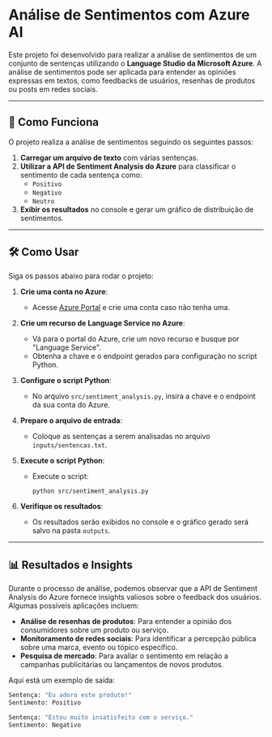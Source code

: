 # Análise de Sentimentos com Azure AI

Este projeto foi desenvolvido para realizar a análise de sentimentos de um conjunto de sentenças utilizando o **Language Studio da Microsoft Azure**. A análise de sentimentos pode ser aplicada para entender as opiniões expressas em textos, como feedbacks de usuários, resenhas de produtos ou posts em redes sociais.

---

## :rocket: Como Funciona

O projeto realiza a análise de sentimentos seguindo os seguintes passos:

1. **Carregar um arquivo de texto** com várias sentenças.
2. **Utilizar a API de Sentiment Analysis do Azure** para classificar o sentimento de cada sentença como:
   - `Positivo`
   - `Negativo`
   - `Neutro`
3. **Exibir os resultados** no console e gerar um gráfico de distribuição de sentimentos.

---

## :hammer_and_wrench: Como Usar

Siga os passos abaixo para rodar o projeto:

1. **Crie uma conta no Azure**:
   - Acesse [Azure Portal](https://portal.azure.com/) e crie uma conta caso não tenha uma.
   
2. **Crie um recurso de Language Service no Azure**:
   - Vá para o portal do Azure, crie um novo recurso e busque por "Language Service".
   - Obtenha a chave e o endpoint gerados para configuração no script Python.

3. **Configure o script Python**:
   - No arquivo `src/sentiment_analysis.py`, insira a chave e o endpoint da sua conta do Azure.

4. **Prepare o arquivo de entrada**:
   - Coloque as sentenças a serem analisadas no arquivo `inputs/sentencas.txt`.

5. **Execute o script Python**:
   - Execute o script:
     ```bash
     python src/sentiment_analysis.py
     ```

6. **Verifique os resultados**:
   - Os resultados serão exibidos no console e o gráfico gerado será salvo na pasta `outputs`.

---

## :bar_chart: Resultados e Insights

Durante o processo de análise, podemos observar que a API de Sentiment Analysis do Azure fornece insights valiosos sobre o feedback dos usuários. Algumas possíveis aplicações incluem:

- **Análise de resenhas de produtos**: Para entender a opinião dos consumidores sobre um produto ou serviço.
- **Monitoramento de redes sociais**: Para identificar a percepção pública sobre uma marca, evento ou tópico específico.
- **Pesquisa de mercado**: Para avaliar o sentimento em relação a campanhas publicitárias ou lançamentos de novos produtos.

Aqui está um exemplo de saída:

```bash
Sentença: "Eu adoro este produto!"
Sentimento: Positivo

Sentença: "Estou muito insatisfeito com o serviço."
Sentimento: Negativo

